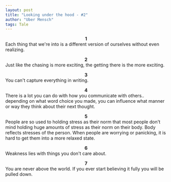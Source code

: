 ```yaml
---
layout: post
title: "Looking under the hood - #2"
author: "Uber Mensch"
tags: Tale
---
```


<b><center> 1 </center></b>
Each thing that we're into is a different version of ourselves without even realizing.

<b><center> 2 </center></b>
Just like the chasing is more exciting, the getting there is the more exciting.

<b><center> 3 </center></b>
You can't capture everything in writing. 

<b><center> 4 </center></b>
There is a lot you can do with how you communicate with others.. depending on what word choice you made, you can influence what manner or way they think about their next thought.

<b><center> 5 </center></b>
People are so used to holding stress as their norm that most people don't mind holding huge amounts of stress as their norm on their body. Body reflects stresses of the person. When people are worrying or panicking, it is hard to get them into a more relaxed state.

<b><center> 6 </center></b>
Weakness lies with things you don't care about.

<b><center> 7 </center></b>
You are never above the world. If you ever start believing it fully you will be pulled down. 
